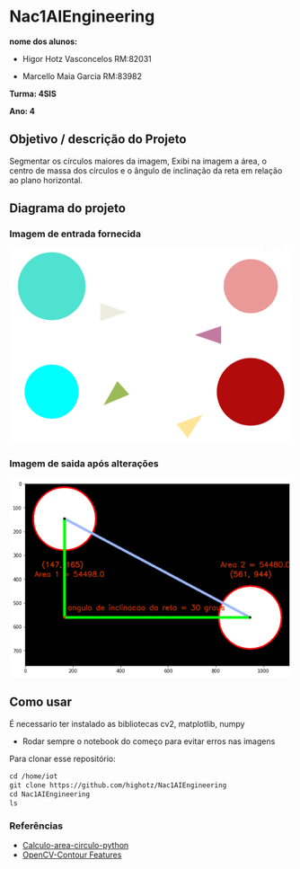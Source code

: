 # Nac1AIEngineering


**nome dos alunos:** 

* Higor Hotz Vasconcelos RM:82031

* Marcello Maia Garcia RM:83982

**Turma: 4SIS**

**Ano: 4**

## Objetivo / descrição do Projeto

Segmentar os círculos maiores da imagem, Exibi na imagem a área, o centro de massa dos círculos e o ângulo de inclinação da reta em relação ao plano horizontal.

## Diagrama do projeto

### Imagem de entrada fornecida

<img src="/circulo.png" width="550">

### Imagem de saida após alterações

<img src="/output.png" width="550">


## Como usar 

É necessario ter instalado as bibliotecas cv2, matplotlib, numpy 

* Rodar sempre o notebook do começo para evitar erros nas imagens 

Para clonar esse repositório:

    cd /home/iot
    git clone https://github.com/highotz/Nac1AIEngineering
    cd Nac1AIEngineering
    ls


### Referências 

* [Calculo-area-circulo-python](https://www.delftstack.com/pt/howto/python/calculate-slope-python/)
* [OpenCV-Contour Features](https://docs.opencv.org/3.1.0/dd/d49/tutorial_py_contour_features.html)
